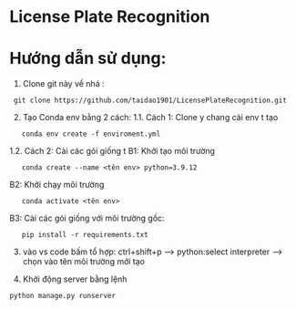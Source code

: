 # License Plate Recognition
# Hướng dẫn sử dụng: 
1. Clone git này về nhá : 
```
 git clone https://github.com/taidao1901/LicensePlateRecognition.git
```
2. Tạo Conda env bằng 2 cách:
 1.1. Cách 1: Clone y chang cái env t tạo

 ```
    conda env create -f enviroment.yml 
 ```
 1.2. Cách 2: Cài các gói giống t
 B1: Khởi tạo môi trường
 ```
    conda create --name <tên env> python=3.9.12
 ```
 B2: Khởi chạy môi trường
 ```
    conda activate <tên env>
 ```
 B3: Cài các gói giống với môi trường gốc:
 ```
    pip install -r requirements.txt
 ```

3. vào vs code bấm tổ hợp: ctrl+shift+p --> python:select interpreter --> chọn vào tên môi trường mới tạo

4. Khởi động server bằng lệnh
```
python manage.py runserver
```
